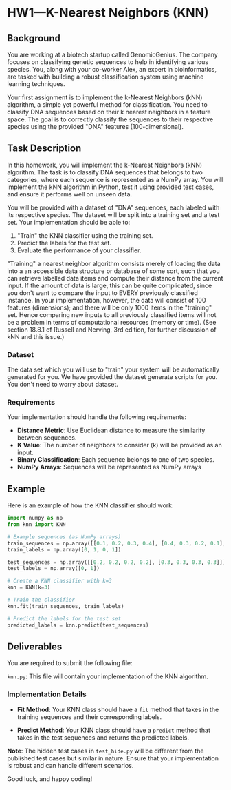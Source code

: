 

# HW1—K-Nearest Neighbors (KNN)

## Background

You are working at a biotech startup called GenomicGenius. The company focuses on classifying genetic sequences to help in identifying various species. You, along with your co-worker Alex, an expert in bioinformatics, are tasked with building a robust classification system using machine learning techniques.

Your first assignment is to implement the k-Nearest Neighbors (kNN) algorithm, a simple yet powerful method for classification. You need to classify DNA sequences based on their k nearest neighbors in a feature space. The goal is to correctly classify the sequences to their respective species using the provided "DNA" features (100-dimensional).

## Task Description

In this homework, you will implement the k-Nearest Neighbors (kNN) algorithm. The task is to classify DNA sequences that belongs to two categories, where each sequence is represented as a NumPy array. You will implement the kNN algorithm in Python, test it using provided test cases, and ensure it performs well on unseen data.

You will be provided with a dataset of "DNA" sequences, each labeled with its respective species. The dataset will be split into a training set and a test set. Your implementation should be able to:

1. "Train" the KNN classifier using the training set.
2. Predict the labels for the test set.
3. Evaluate the performance of your classifier.

"Training" a nearest neighbor algorithm consists merely of loading the data into a an accessible data structure or database of some sort, such that you can retrieve labelled data items and compute their distance from the current input.  If the amount of data is large, this can be quite complicated, since you don't want to compare the input to EVERY previously classified instance.  In your implementation, however, the data will consist of 100 features (dimensions); and there will be only 1000 items in the "training" set.  Hence comparing new inputs to all previously classified items will not be a problem in terms of computational resources (memory or time).  (See section 18.8.1 of Russell and Nerving, 3rd edition, for further discussion of kNN and this issue.)

### Dataset

The data set which you will use to "train" your system will be automatically generated for you. We have provided the dataset generate scripts for you. You don't need to worry about dataset.

### Requirements

Your implementation should handle the following requirements:

- **Distance Metric**: Use Euclidean distance to measure the similarity between sequences.
- **K Value**: The number of neighbors to consider (k) will be provided as an input.
- **Binary Classification**: Each sequence belongs to one of two species.
- **NumPy Arrays**: Sequences will be represented as NumPy arrays 

## Example

Here is an example of how the KNN classifier should work:

```python
import numpy as np
from knn import KNN

# Example sequences (as NumPy arrays)
train_sequences = np.array([[0.1, 0.2, 0.3, 0.4], [0.4, 0.3, 0.2, 0.1], [0.5, 0.5, 0.5, 0.5], [0.1, 0.1, 0.1, 0.1]])
train_labels = np.array([0, 1, 0, 1])

test_sequences = np.array([[0.2, 0.2, 0.2, 0.2], [0.3, 0.3, 0.3, 0.3]])
test_labels = np.array([0, 1])

# Create a KNN classifier with k=3
knn = KNN(k=3)

# Train the classifier
knn.fit(train_sequences, train_labels)

# Predict the labels for the test set
predicted_labels = knn.predict(test_sequences)

```

## Deliverables

You are required to submit the following file:

`knn.py`: This file will contain your implementation of the KNN algorithm.



### Implementation Details

- **Fit Method**: Your KNN class should have a `fit` method that takes in the training sequences and their corresponding labels.

- **Predict Method**: Your KNN class should have a `predict` method that takes in the test sequences and returns the predicted labels.

  

**Note**: The hidden test cases in `test_hide.py` will be different from the published test cases but similar in nature. Ensure that your implementation is robust and can handle different scenarios.

Good luck, and happy coding!
